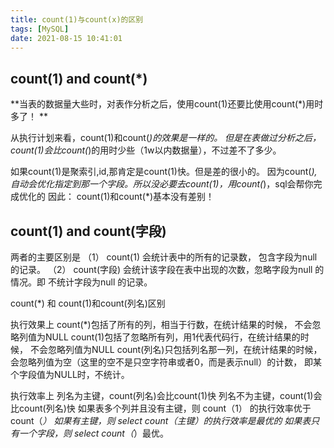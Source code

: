 ```yaml
---
title: count(1)与count(x)的区别
tags: [MySQL]
date: 2021-08-15 10:41:01
---
```

## count(1) and count(*)

**当表的数据量大些时，对表作分析之后，使用count(1)还要比使用count(*)用时多了！ **

从执行计划来看，count(1)和count(*)的效果是一样的。 但是在表做过分析之后，count(1)会比count(*)的用时少些（1w以内数据量），不过差不了多少。

如果count(1)是聚索引,id,那肯定是count(1)快。但是差的很小的。 
因为count(*),自动会优化指定到那一个字段。所以没必要去count(1)，用count(*)，sql会帮你完成优化的 因此： count(1)和count(*)基本没有差别！

## count(1) and count(字段)
两者的主要区别是
（1） count(1) 会统计表中的所有的记录数， 包含字段为null 的记录。
（2） count(字段) 会统计该字段在表中出现的次数，忽略字段为null 的情况。即 不统计字段为null 的记录。

count(*) 和 count(1)和count(列名)区别

执行效果上 
count(*)包括了所有的列，相当于行数，在统计结果的时候， 不会忽略列值为NULL
count(1)包括了忽略所有列，用1代表代码行，在统计结果的时候， 不会忽略列值为NULL
count(列名)只包括列名那一列，在统计结果的时候，会忽略列值为空（这里的空不是只空字符串或者0，而是表示null）的计数， 即某个字段值为NULL时，不统计。

执行效率上
列名为主键，count(列名)会比count(1)快
列名不为主键，count(1)会比count(列名)快
如果表多个列并且没有主键，则 count（1） 的执行效率优于 count（*）
如果有主键，则 select count（主键）的执行效率是最优的
如果表只有一个字段，则 select count（*）最优。